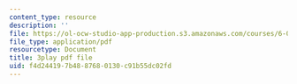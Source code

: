 ```yaml
---
content_type: resource
description: ''
file: https://ol-ocw-studio-app-production.s3.amazonaws.com/courses/6-004-computation-structures-spring-2017/f4d244197b4887680130c91b55dc02fd_3VGZANOQXAM.pdf
file_type: application/pdf
resourcetype: Document
title: 3play pdf file
uid: f4d24419-7b48-8768-0130-c91b55dc02fd
---
```

